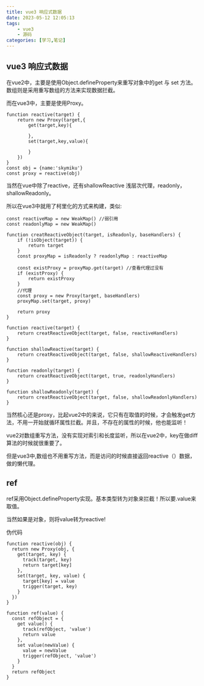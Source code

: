 ```yaml
---
title: vue3 响应式数据
date: 2023-05-12 12:05:13
tags:
    - vue3
    - 源码
categories: [学习,笔记]
---
```


## vue3 响应式数据

在vue2中，主要是使用Object.defineProperty来重写对象中的get 与 set 方法。数组则是采用重写数组的方法来实现数据拦截。

而在vue3中，主要是使用Proxy。

<!-- more -->

```
function reactive(target) {
    return new Proxy(target,{
        get(target,key){

        },
        set(target,key,value){

        }
    })
}
const obj = {name:'skymiku'}
const proxy = reactive(obj)
```

当然在vue中除了reactive，还有shallowReactive 浅层次代理，readonly，shallowReadonly。

所以在vue3中就用了柯里化的方式来构建，类似:
```
const reactiveMap = new WeakMap() //弱引用
const readonlyMap = new WeakMap()

function creatReactiveObject(target, isReadonly, baseHandlers) {
    if (!isObject(target)) {
        return target
    }
    const proxyMap = isReadonly ? readonlyMap : reactiveMap

    const existProxy = proxyMap.get(target) //查看代理过没有
    if (existProxy) {
        return existProxy
    }
    //代理
    const proxy = new Proxy(target, baseHandlers)
    proxyMap.set(target, proxy)

    return proxy
}

function reactive(target) {
    return creatReactiveObject(target, false, reactiveHandlers)
}

function shallowReactive(target) {
    return creatReactiveObject(target, false, shallowReactiveHandlers)
}

function readonly(target) {
    return creatReactiveObject(target, true, readonlyHandlers)
}

function shallowReadonly(target) {
    return creatReactiveObject(target, false, shallowReadonlyHandlers)
}

```

当然核心还是proxy，比起vue2中的来说，它只有在取值的时候，才会触发get方法，不用一开始就循环属性拦截。并且，不存在的属性的时候，他也能监听！

vue2对数组重写方法，没有实现对索引和长度监听，所以在vue2中，key在做diff算法的时候就很重要了。

但是vue3中,数组也不用重写方法，而是访问的时候直接返回reactive（）数据，做的懒代理。


## ref

ref采用Object.defineProperty实现。基本类型转为对象来拦截！所以要.value来取值。

当然如果是对象，则将value转为reactive!


伪代码
```
function reactive(obj) {
  return new Proxy(obj, {
    get(target, key) {
      track(target, key)
      return target[key]
    },
    set(target, key, value) {
      target[key] = value
      trigger(target, key)
    }
  })
}

function ref(value) {
  const refObject = {
    get value() {
      track(refObject, 'value')
      return value
    },
    set value(newValue) {
      value = newValue
      trigger(refObject, 'value')
    }
  }
  return refObject
}

```